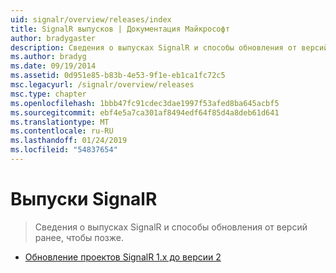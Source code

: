 ```yaml
---
uid: signalr/overview/releases/index
title: SignalR выпусков | Документация Майкрософт
author: bradygaster
description: Сведения о выпусках SignalR и способы обновления от версий ранее, чтобы позже.
ms.author: bradyg
ms.date: 09/19/2014
ms.assetid: 0d951e85-b83b-4e53-9f1e-eb1ca1fc72c5
msc.legacyurl: /signalr/overview/releases
msc.type: chapter
ms.openlocfilehash: 1bbb47fc91cdec3dae1997f53afed8ba645acbf5
ms.sourcegitcommit: ebf4e5a7ca301af8494edf64f85d4a8deb61d641
ms.translationtype: MT
ms.contentlocale: ru-RU
ms.lasthandoff: 01/24/2019
ms.locfileid: "54837654"
---
```

<a name="signalr-releases"></a>Выпуски SignalR
====================
> Сведения о выпусках SignalR и способы обновления от версий ранее, чтобы позже.


- [Обновление проектов SignalR 1.x до версии 2](upgrading-signalr-1x-projects-to-20.md)
